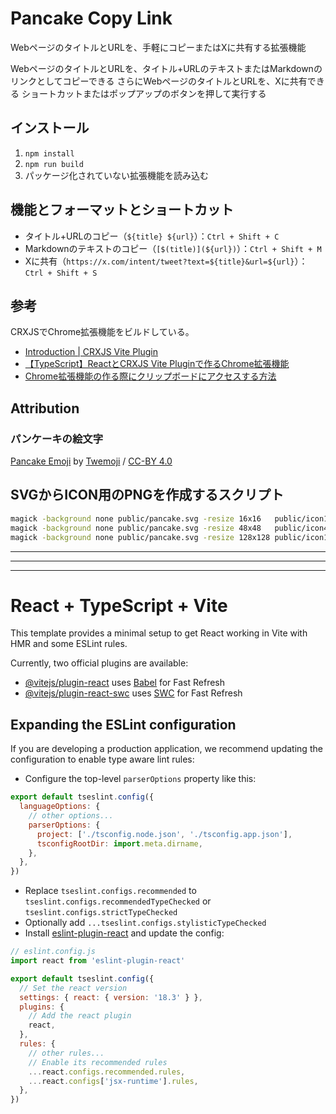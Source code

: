 # Pancake Copy Link

WebページのタイトルとURLを、手軽にコピーまたはXに共有する拡張機能

WebページのタイトルとURLを、タイトル\+URLのテキストまたはMarkdownのリンクとしてコピーできる
さらにWebページのタイトルとURLを、Xに共有できる
ショートカットまたはポップアップのボタンを押して実行する

## インストール

1. `npm install`
2. `npm run build`
3. パッケージ化されていない拡張機能を読み込む

## 機能とフォーマットとショートカット

- タイトル\+URLのコピー（`${title} ${url}`）：`Ctrl + Shift + C`
- Markdownのテキストのコピー（`[$(title)](${url})`）：`Ctrl + Shift + M`
- Xに共有（`https://x.com/intent/tweet?text=${title}&url=${url}`）：`Ctrl + Shift + S`

## 参考

CRXJSでChrome拡張機能をビルドしている。

- [Introduction | CRXJS Vite Plugin](https://crxjs.dev/vite-plugin)
- [【TypeScript】ReactとCRXJS Vite Pluginで作るChrome拡張機能](https://zenn.dev/7oh/scraps/98d5cdcceb9bd8)
- [Chrome拡張機能の作る際にクリップボードにアクセスする方法](https://zenn.dev/k41531/articles/3ce99a991b3098)

## Attribution

### パンケーキの絵文字

[Pancake Emoji](https://github.com/twitter/twemoji/blob/d94f4cf793e6d5ca592aa00f58a88f6a4229ad43/assets/svg/1f95e.svg) by [Twemoji](https://github.com/twitter/twemoji) / [CC-BY 4.0](https://creativecommons.org/licenses/by/4.0/)

## SVGからICON用のPNGを作成するスクリプト

```sh
magick -background none public/pancake.svg -resize 16x16   public/icon16.png
magick -background none public/pancake.svg -resize 48x48   public/icon48.png
magick -background none public/pancake.svg -resize 128x128 public/icon128.png
```

--------------------
--------------------
--------------------

# React + TypeScript + Vite

This template provides a minimal setup to get React working in Vite with HMR and some ESLint rules.

Currently, two official plugins are available:

- [@vitejs/plugin-react](https://github.com/vitejs/vite-plugin-react/blob/main/packages/plugin-react/README.md) uses [Babel](https://babeljs.io/) for Fast Refresh
- [@vitejs/plugin-react-swc](https://github.com/vitejs/vite-plugin-react-swc) uses [SWC](https://swc.rs/) for Fast Refresh

## Expanding the ESLint configuration

If you are developing a production application, we recommend updating the configuration to enable type aware lint rules:

- Configure the top-level `parserOptions` property like this:

```js
export default tseslint.config({
  languageOptions: {
    // other options...
    parserOptions: {
      project: ['./tsconfig.node.json', './tsconfig.app.json'],
      tsconfigRootDir: import.meta.dirname,
    },
  },
})
```

- Replace `tseslint.configs.recommended` to `tseslint.configs.recommendedTypeChecked` or `tseslint.configs.strictTypeChecked`
- Optionally add `...tseslint.configs.stylisticTypeChecked`
- Install [eslint-plugin-react](https://github.com/jsx-eslint/eslint-plugin-react) and update the config:

```js
// eslint.config.js
import react from 'eslint-plugin-react'

export default tseslint.config({
  // Set the react version
  settings: { react: { version: '18.3' } },
  plugins: {
    // Add the react plugin
    react,
  },
  rules: {
    // other rules...
    // Enable its recommended rules
    ...react.configs.recommended.rules,
    ...react.configs['jsx-runtime'].rules,
  },
})
```
